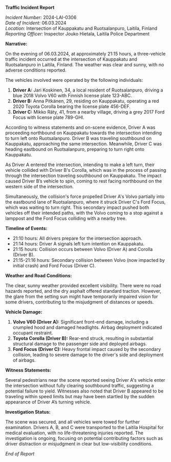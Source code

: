 **Traffic Incident Report**

*Incident Number:* 2024-LAI-0306  
*Date of Incident:* 06.03.2024  
*Location:* Intersection of Kauppakatu and Ruotsalanpuro, Laitila, Finland  
*Reporting Officer:* Inspector Jouko Hietala, Laitila Police Department  

**Narrative:**

On the evening of 06.03.2024, at approximately 21:15 hours, a three-vehicle traffic incident occurred at the intersection of Kauppakatu and Ruotsalanpuro in Laitila, Finland. The weather was clear and sunny, with no adverse conditions reported.

The vehicles involved were operated by the following individuals:

1. **Driver A:** Jari Koskinen, 34, a local resident of Ruotsalanpuro, driving a blue 2018 Volvo V60 with Finnish license plate 123-ABC.
2. **Driver B:** Anna Pitkänen, 29, residing on Kauppakatu, operating a red 2020 Toyota Corolla bearing the license plate 456-DEF.
3. **Driver C:** Mikko Räty, 41, from a nearby village, driving a grey 2017 Ford Focus with license plate 789-GHI.

According to witness statements and on-scene evidence, Driver A was proceeding northbound on Kauppakatu towards the intersection intending to turn left onto Ruotsalanpuro. Driver B was traveling southbound on Kauppakatu, approaching the same intersection. Meanwhile, Driver C was heading eastbound on Ruotsalanpuro, preparing to turn right onto Kauppakatu.

As Driver A entered the intersection, intending to make a left turn, their vehicle collided with Driver B's Corolla, which was in the process of passing through the intersection traveling southbound on Kauppakatu. The impact caused Driver B’s vehicle to spin, coming to rest facing northbound on the western side of the intersection.

Simultaneously, the collision's force propelled Driver A's Volvo partially into the eastbound lane of Ruotsalanpuro, where it struck Driver C's Ford Focus, which was waiting to turn right. This secondary impact pushed both vehicles off their intended paths, with the Volvo coming to a stop against a lamppost and the Ford Focus colliding with a nearby tree.

**Timeline of Events:**

- 21:10 hours: All drivers prepare for the intersection approach.
- 21:14 hours: Driver A signals left turn intention on Kauppakatu.
- 21:15 hours: Collision occurs between Volvo (Driver A) and Corolla (Driver B).
- 21:15-21:16 hours: Secondary collision between Volvo (now impacted by initial crash) and Ford Focus (Driver C).

**Weather and Road Conditions:**

The clear, sunny weather provided excellent visibility. There were no road hazards reported, and the dry asphalt offered standard traction. However, the glare from the setting sun might have temporarily impaired vision for some drivers, contributing to the misjudgment of distances or speeds.

**Vehicle Damage:**

1. **Volvo V60 (Driver A):** Significant front-end damage, including a crumpled hood and damaged headlights. Airbag deployment indicated occupant restraint.
2. **Toyota Corolla (Driver B):** Rear-end struck, resulting in substantial structural damage to the passenger side and deployed airbags.
3. **Ford Focus (Driver C):** Heavy frontal impact caused by the secondary collision, leading to severe damage to the driver's side and deployment of airbags.

**Witness Statements:**

Several pedestrians near the scene reported seeing Driver A's vehicle enter the intersection without fully clearing southbound traffic, suggesting a potential failure to yield. Witnesses also noted that Driver B appeared to be traveling within speed limits but may have been startled by the sudden appearance of Driver A’s turning vehicle.

**Investigation Status:**

The scene was secured, and all vehicles were towed for further examination. Drivers A, B, and C were transported to the Laitila Hospital for medical evaluation, with no life-threatening injuries reported. The investigation is ongoing, focusing on potential contributing factors such as driver distraction or misjudgment in clear but low-visibility conditions.

*End of Report*